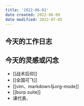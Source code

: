 ```yaml
---
title: '2022-06-02'
date created: 2022-06-09
date modified: 2022-07-05
---
```


## 今天的工作日志

## 今天的灵感或闪念

- [[战术后仰]]
- [[全国可飞]]
- [[vim、markdown与org-mode]]
- [[burp suite]]
- 课代表、
